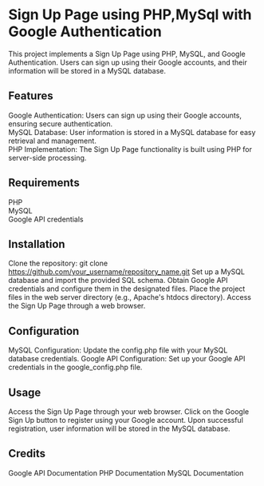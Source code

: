 # Sign Up Page using PHP,MySql with Google Authentication
This project implements a Sign Up Page using PHP, MySQL, and Google Authentication. Users can sign up using their Google accounts, and their information will be stored in a MySQL database.
## Features
Google Authentication: Users can sign up using their Google accounts, ensuring secure authentication.<br>
MySQL Database: User information is stored in a MySQL database for easy retrieval and management.<br>
PHP Implementation: The Sign Up Page functionality is built using PHP for server-side processing.

## Requirements
PHP <br>
MySQL <br>
Google API credentials

## Installation
Clone the repository: git clone https://github.com/your_username/repository_name.git
Set up a MySQL database and import the provided SQL schema.
Obtain Google API credentials and configure them in the designated files.
Place the project files in the web server directory (e.g., Apache's htdocs directory).
Access the Sign Up Page through a web browser.

## Configuration
MySQL Configuration: Update the config.php file with your MySQL database credentials.
Google API Configuration: Set up your Google API credentials in the google_config.php file.

## Usage
Access the Sign Up Page through your web browser.
Click on the Google Sign Up button to register using your Google account.
Upon successful registration, user information will be stored in the MySQL database.

## Credits
Google API Documentation
PHP Documentation
MySQL Documentation
